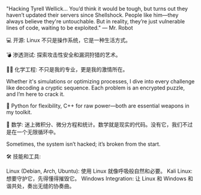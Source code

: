 "Hacking Tyrell Wellick... You’d think it would be tough, but turns out they haven’t updated their servers since Shellshock. People like him—they always believe they're untouchable. But in reality, they’re just vulnerable lines of code, waiting to be exploited." — Mr. Robot

💻 开源: Linux 不只是操作系统，它是一种生活方式。

💣 渗透测试: 探索攻击性安全和漏洞狩猎的艺术。

🧑‍🔬 化学工程: 不只是我的专业，更是我的激情所在。

Whether it's simulations or optimizing processes, I dive into every challenge like decoding a cryptic sequence. Each problem is an encrypted puzzle, and I’m here to crack it.

🤖 Python for flexibility, C++ for raw power—both are essential weapons in my toolkit.

📐 数学: 迷上微积分、微分方程和统计。数学就是现实的代码。没有它，我们不过是在一个无限循环中。

Sometimes, the system isn’t hacked; it’s broken from the start.

🛠 技能和工具:

Linux (Debian, Arch, Ubuntu): 使用 Linux 就像呼吸般自然和必要。
Kali Linux: 想要守护它，先得懂得摧毁它。
Windows Integration: 让 Linux 和 Windows 和谐共处，奏出无缝的协奏曲。
